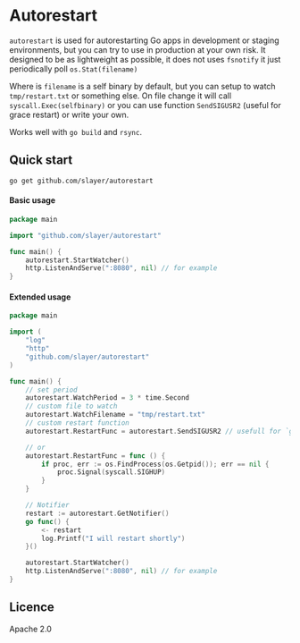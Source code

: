 # Autorestart

`autorestart` is used for autorestarting Go apps in development or staging environments, but you can try to use in production at your own risk. 
It designed to be as lightweight as possible, it does not uses `fsnotify` it just periodically poll `os.Stat(filename)`

Where is `filename` is a self binary by default, but you can setup to watch `tmp/restart.txt` or something else.
On file change it will call `syscall.Exec(selfbinary)` or you can use function `SendSIGUSR2` (useful for grace restart) or write your own.

Works well with `go build` and `rsync`.

## Quick start

    go get github.com/slayer/autorestart

#### Basic usage

```go
package main

import "github.com/slayer/autorestart"

func main() {
    autorestart.StartWatcher()
    http.ListenAndServe(":8080", nil) // for example
}
```


#### Extended usage

```go
package main

import (
    "log"
    "http"
    "github.com/slayer/autorestart"
)

func main() {
    // set period
    autorestart.WatchPeriod = 3 * time.Second
    // custom file to watch
    autorestart.WatchFilename = "tmp/restart.txt"
    // custom restart function
    autorestart.RestartFunc = autorestart.SendSIGUSR2 // usefull for `github.com/facebookgo/grace`

    // or
    autorestart.RestartFunc = func () {
        if proc, err := os.FindProcess(os.Getpid()); err == nil {
            proc.Signal(syscall.SIGHUP)
        }
    }

    // Notifier
    restart := autorestart.GetNotifier()
    go func() {
        <- restart
        log.Printf("I will restart shortly")
    }()

    autorestart.StartWatcher()
    http.ListenAndServe(":8080", nil) // for example
}
```


## Licence

Apache 2.0
